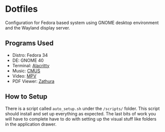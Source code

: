 # Dotfiles
Configuration for Fedora based system using GNOME desktop environment and the 
Wayland display server.

## Programs Used
* Distro: Fedora 34
* DE: GNOME 40
* Terminal: [Alacritty](https://github.com/alacritty/alacritty)
* Music: [CMUS](https://github.com/cmus/cmus)
* Video: [MPV](https://github.com/mpv-player/mpv)
* PDF Viewer: [Zathura](https://github.com/pwmt/zathura)

## How to Setup
There is a script called `auto_setup.sh` under the `/scripts/` folder. This 
script should install and set up everything as expected. The last bits of work 
you will have to complete have to do with setting up the visual stuff like 
folders in the application drawer.
